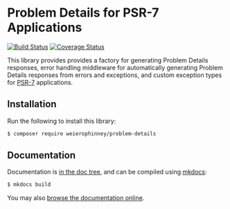 # Problem Details for PSR-7 Applications

[![Build Status](https://secure.travis-ci.org/weierophinney/problem-details.svg?branch=master)](https://secure.travis-ci.org/weierophinney/problem-details)
[![Coverage Status](https://coveralls.io/repos/github/weierophinney/problem-details/badge.svg?branch=master)](https://coveralls.io/github/weierophinney/problem-details?branch=master)

This library provides provides a factory for generating Problem Details
responses, error handling middleware for automatically generating Problem
Details responses from errors and exceptions, and custom exception types for
[PSR-7](http://www.php-fig.org/psr/psr-7/) applications.

## Installation

Run the following to install this library:

```bash
$ composer require weierophinney/problem-details
```

## Documentation

Documentation is [in the doc tree](doc/book/), and can be compiled using [mkdocs](http://www.mkdocs.org):

```bash
$ mkdocs build
```

You may also [browse the documentation online](https://weierophinney.github.io/problem-details/index.html).
